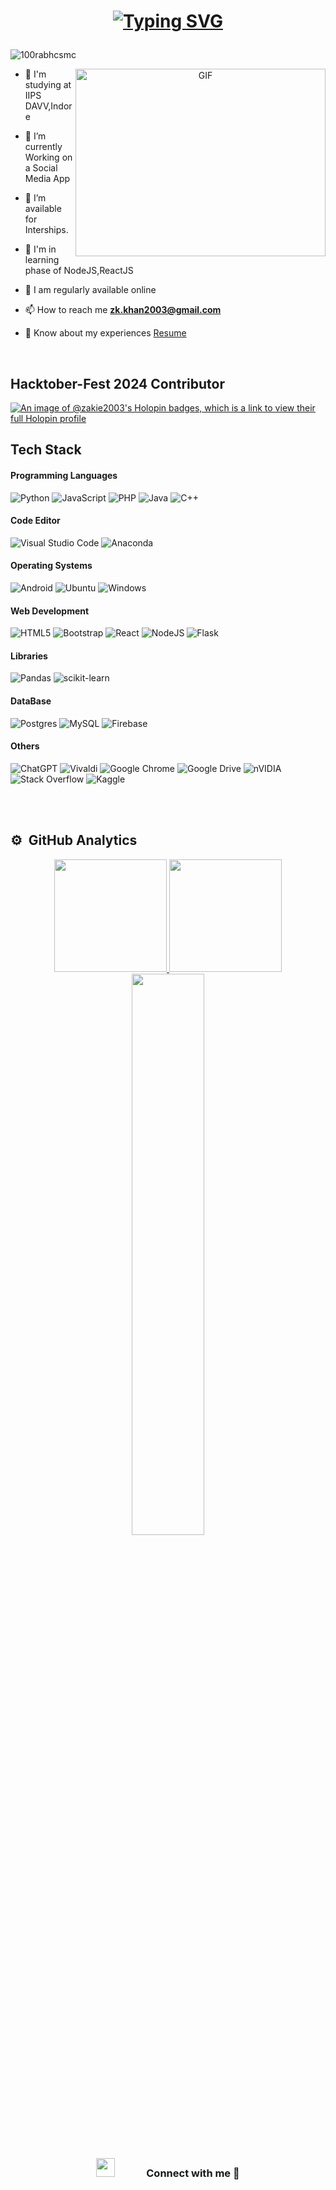 <h1 align="center">

[![Typing SVG](https://readme-typing-svg.demolab.com?font=Fira+Code&weight=600&pause=1000&color=00F767&center=true&random=false&width=435&lines=Hi+%F0%9F%91%8B%2C+I'm+Zakie+Khan)](https://git.io/typing-svg)

  
</h1>


<p align="left"> <img src="https://komarev.com/ghpvc/?username=zakie2003&label=Profile%20views&color=0e75b6&style=flat" alt="100rabhcsmc" /> </p>


<a target="_blank" align="center">
  <img align="right" top="500" height="300" width="400" alt="GIF" src="https://i.pinimg.com/originals/e4/26/70/e426702edf874b181aced1e2fa5c6cde.gif">
</a>

- 🔭 I'm studying at IIPS DAVV,Indore</a> 

- 🌱 I’m currently Working on a Social Media App

- 🤝 I’m available for Interships.

- 🌱 I'm in learning phase of NodeJS,ReactJS 

- 📝 I am regularly available online

- 📫 How to reach me **zk.khan2003@gmail.com**

- 📄 Know about my experiences <a href="https://zakiekhan.games/zak-resume%20(2).pdf" target="blank">Resume</a>
<br/>

<h2>Hacktober-Fest 2024 Contributor</h2>

[![An image of @zakie2003's Holopin badges, which is a link to view their full Holopin profile](https://holopin.me/zakie2003)](https://holopin.io/@zakie2003)

<h2>Tech Stack</h2>
<h4>Programming Languages</h4>

![Python](https://img.shields.io/badge/python-3670A0?style=for-the-badge&logo=python&logoColor=ffdd54)
![JavaScript](https://img.shields.io/badge/javascript-%23323330.svg?style=for-the-badge&logo=javascript&logoColor=%23F7DF1E)
![PHP](https://img.shields.io/badge/php-%23777BB4.svg?style=for-the-badge&logo=php&logoColor=white)
![Java](https://img.shields.io/badge/java-%23ED8B00.svg?style=for-the-badge&logo=openjdk&logoColor=white)
![C++](https://img.shields.io/badge/c++-%2300599C.svg?style=for-the-badge&logo=c%2B%2B&logoColor=white)

<h4>Code Editor</h4>

![Visual Studio Code](https://img.shields.io/badge/Visual%20Studio%20Code-0078d7.svg?style=for-the-badge&logo=visual-studio-code&logoColor=white)
![Anaconda](https://img.shields.io/badge/Anaconda-%2344A833.svg?style=for-the-badge&logo=anaconda&logoColor=white)

<h4>Operating Systems</h4>

![Android](https://img.shields.io/badge/Android-3DDC84?style=for-the-badge&logo=android&logoColor=white)
![Ubuntu](https://img.shields.io/badge/Ubuntu-E95420?style=for-the-badge&logo=ubuntu&logoColor=white)
![Windows](https://img.shields.io/badge/Windows-0078D6?style=for-the-badge&logo=windows&logoColor=white)

<h4>Web Development</h4>

![HTML5](https://img.shields.io/badge/html5-%23E34F26.svg?style=for-the-badge&logo=html5&logoColor=white)
![Bootstrap](https://img.shields.io/badge/bootstrap-%238511FA.svg?style=for-the-badge&logo=bootstrap&logoColor=white)
![React](https://img.shields.io/badge/react-%2320232a.svg?style=for-the-badge&logo=react&logoColor=%2361DAFB)
![NodeJS](https://img.shields.io/badge/node.js-6DA55F?style=for-the-badge&logo=node.js&logoColor=white)
![Flask](https://img.shields.io/badge/flask-%23000.svg?style=for-the-badge&logo=flask&logoColor=white)


<h4>Libraries</h4>

![Pandas](https://img.shields.io/badge/pandas-%23150458.svg?style=for-the-badge&logo=pandas&logoColor=white)
![scikit-learn](https://img.shields.io/badge/scikit--learn-%23F7931E.svg?style=for-the-badge&logo=scikit-learn&logoColor=white)

<h4>DataBase</h4>

![Postgres](https://img.shields.io/badge/postgres-%23316192.svg?style=for-the-badge&logo=postgresql&logoColor=white)
![MySQL](https://img.shields.io/badge/mysql-4479A1.svg?style=for-the-badge&logo=mysql&logoColor=white)
![Firebase](https://img.shields.io/badge/firebase-a08021?style=for-the-badge&logo=firebase&logoColor=ffcd34)

<h4>Others</h4>

![ChatGPT](https://img.shields.io/badge/chatGPT-74aa9c?style=for-the-badge&logo=openai&logoColor=white)
![Vivaldi](https://img.shields.io/badge/Vivaldi-EF3939?style=for-the-badge&logo=Vivaldi&logoColor=white)
![Google Chrome](https://img.shields.io/badge/Google%20Chrome-4285F4?style=for-the-badge&logo=GoogleChrome&logoColor=white)
![Google Drive](https://img.shields.io/badge/Google%20Drive-4285F4?style=for-the-badge&logo=googledrive&logoColor=white)
![nVIDIA](https://img.shields.io/badge/nVIDIA-%2376B900.svg?style=for-the-badge&logo=nVIDIA&logoColor=white)
![Stack Overflow](https://img.shields.io/badge/-Stackoverflow-FE7A16?style=for-the-badge&logo=stack-overflow&logoColor=white)
![Kaggle](https://img.shields.io/badge/Kaggle-035a7d?style=for-the-badge&logo=kaggle&logoColor=white)

<br>
<br>

 
## ⚙️ &nbsp;GitHub Analytics

<p align="center">
  <a href="https://github.com/zakie2003"> 
    <img height="180em" src="https://github-readme-stats-eight-theta.vercel.app/api?username=zakie2003&show_icons=true&theme=algolia&include_all_commits=true&count_private=true"/>
    <img height="180em" src="https://github-readme-stats-eight-theta.vercel.app/api/top-langs/?username=zakie2003&layout=compact&langs_count=8&theme=algolia&include_all_commits=true&count_private=true"/>
    <img width="48%" src="https://github-readme-streak-stats.herokuapp.com/?user=zakie2003&layout=compact&langs_count=8&theme=algolia&include_all_commits=true&count_private=true" />
  </a>    
</p>

<h3 align="center" > <img src="https://media.giphy.com/media/iY8CRBdQXODJSCERIr/giphy.gif" width="30" height="30" style="margin-right: 50px;">Connect with me 🤝 </h3>
